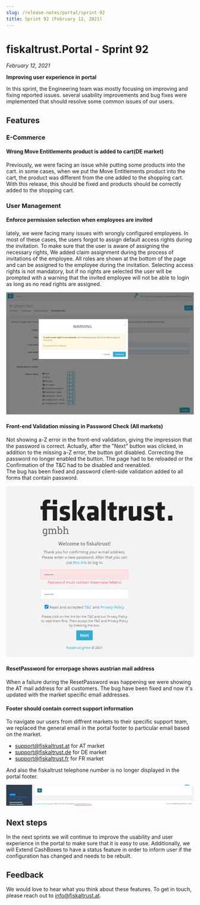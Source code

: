 ```yaml
---
slug: /release-notes/portal/sprint-92
title: Sprint 92 (February 12, 2021)
---
```


# fiskaltrust.Portal - Sprint 92
_February 12, 2021_

**Improving user experience in portal**

In this sprint, the Engineering team was mostly focusing on improving and fixing reported issues. several usability improvements and bug fixes were implemented that should resolve some common issues of our users.

## Features

### E-Commerce
#### Wrong Move Entitlements product is added to cart(DE market)
Previously, we were facing an issue while putting some products into the cart.
in some cases, when we put the Move Entitlements product into the cart,  the product was different from the one added to the shopping cart.
With this release, this should be fixed and products should be correctly added to the shopping cart.

### User Management

#### Enforce permission selection when employees are invited
lately, we were facing many issues with wrongly configured employees.
In most of these cases, the users forgot to assign default access rights during the invitation. To make sure that the user is aware of assigning the necessary rights, We added claim assignment during the process of invitations of the employee. All roles are shown at the bottom of the page and can be assigned to the employee during the invitation.
Selecting access rights is not mandatory, but if no rights are selected the user will be prompted with a warning that the invited employee will not be able to login as long as no read rights are assigned.

![enforce-permission](images/sprint-92/enforce-permission.png)
#### Front-end Validation missing in Password Check (All markets)
Not showing a-Z error in the front-end validation, giving the impression that the password is correct. Actually, after the "Next" button was clicked, in addition to the missing a-Z error, the button got disabled. Correcting the password no longer enabled the button. The page had to be reloaded or the Confirmation of the T&C had to be disabled and reenabled.\
The bug has been fixed and password client-side validation added to all forms that contain password.

 ![password-clientside-validation](images/sprint-92/password-clientside-validation.png)


#### ResetPassword for errorpage shows austrian mail address

When a failure during the ResetPassword was happening we were showing the AT mail address for all customers.
The bug have been fixed and now it's updated with the market specific email addresses.

#### Footer should contain correct support information

To navigate our users from diffrent markets to their specific support team, we replaced the general email in the portal footer to particular email based on the market.
 - support@fiskaltrust.at for AT market 
 - support@fiskaltrust.de for DE market 
 - support@fiskaltrust.fr for FR market 

And also the fiskaltrust telephone number is no longer displayed in the portal footer.

![footer](images/sprint-92/footer.png)
## Next steps
In the next sprints we will continue to improve the usability and user experience in the portal to make sure that it is easy to use. Additionally, we will Extend CashBoxes to have a status feature in order to inform user if the configuration has changed and needs to be rebuilt. 

## Feedback
We would love to hear what you think about these features. To get in touch, please reach out to info@fiskaltrust.at.
